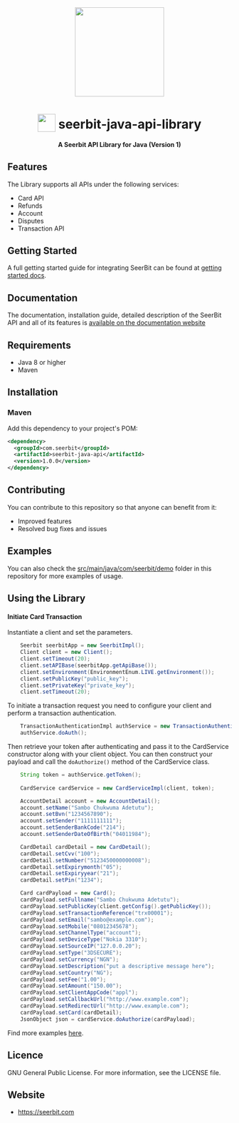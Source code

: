 
<div align="center">
 <img width="200" valign="top" src="https://res.cloudinary.com/dy2dagugp/image/upload/v1571249658/seerbit-logo_mdinom.png">
</div>


<h1 align="center">
  <img width="40" valign="bottom" src="https://res.cloudinary.com/dcksdncso/image/upload/v1579682633/java_f2iyuf.png">
  seerbit-java-api-library
</h1>

<h4 align="center">
  A Seerbit API Library for Java (Version 1)
</h4>

## Features

The Library supports all APIs under the following services:
* Card API
* Refunds
* Account
* Disputes
* Transaction API

## Getting Started

A full getting started guide for integrating SeerBit can be found at [getting started docs](https://doc.seerbit.com).

## Documentation

The documentation, installation guide, detailed description of the SeerBit API and all of its features is [available on the documentation website](https://doc.seerbit.com/api/library)


## Requirements

* Java 8 or higher
* Maven


## Installation

### Maven

Add this dependency to your project's POM:

```xml
<dependency>
  <groupId>com.seerbit</groupId>
  <artifactId>seerbit-java-api</artifactId>
  <version>1.0.0</version>
</dependency>
```

## Contributing

You can contribute to this repository so that anyone can benefit from it:

* Improved features
* Resolved bug fixes and issues

## Examples

You can also check the [src/main/java/com/seerbit/demo](https://github.com/seerbit/seerbit-java-v1/tree/master/src/main/java/com/seerbit/demo) folder in this repository for more examples of usage.

## Using the Library

<strong><h4>Initiate Card Transaction</h4></strong>
Instantiate a client and set the parameters.

```java
    Seerbit seerbitApp = new SeerbitImpl();
    Client client = new Client();
    client.setTimeout(20);
    client.setAPIBase(seerbitApp.getApiBase());
    client.setEnvironment(EnvironmentEnum.LIVE.getEnvironment());
    client.setPublicKey("public_key");
    client.setPrivateKey("private_key");
    client.setTimeout(20);
```

To initiate a transaction request you need to configure your client and perform a 
transaction authentication. 

```java
    TransactionAuthenticationImpl authService = new TransactionAuthenticationImpl(client);
    authService.doAuth();
```

Then retrieve your token after authenticating and pass it to the CardService constructor along with your client object. You can then construct your payload and call the <code>doAuthorize()</code> method of the CardService class.
```java
    String token = authService.getToken();
  
    CardService cardService = new CardServiceImpl(client, token);

    AccountDetail account = new AccountDetail();
    account.setName("Sambo Chukwuma Adetutu");
    account.setBvn("1234567890");
    account.setSender("1111111111");
    account.setSenderBankCode("214");
    account.setSenderDateOfBirth("04011984");

    CardDetail cardDetail = new CardDetail();
    cardDetail.setCvv("100");
    cardDetail.setNumber("5123450000000008");
    cardDetail.setExpirymonth("05");
    cardDetail.setExpiryyear("21");
    cardDetail.setPin("1234");

    Card cardPayload = new Card();
    cardPayload.setFullname("Sambo Chukwuma Adetutu");
    cardPayload.setPublicKey(client.getConfig().getPublicKey());
    cardPayload.setTransactionReference("trx00001");
    cardPayload.setEmail("sambo@example.com");
    cardPayload.setMobile("08012345678");
    cardPayload.setChannelType("account");
    cardPayload.setDeviceType("Nokia 3310");
    cardPayload.setSourceIP("127.0.0.20");
    cardPayload.setType("3DSECURE");
    cardPayload.setCurrency("NGN");
    cardPayload.setDescription("put a descriptive message here");
    cardPayload.setCountry("NG");
    cardPayload.setFee("1.00");
    cardPayload.setAmount("150.00");
    cardPayload.setClientAppCode("appl");
    cardPayload.setCallbackUrl("http://www.example.com");
    cardPayload.setRedirectUrl("http://www.example.com");
    cardPayload.setCard(cardDetail);
    JsonObject json = cardService.doAuthorize(cardPayload);
``` 

Find more examples [here](https://github.com/seerbit/seerbit-java-v1/tree/master/src/main/java/com/seerbit/demo).

## Licence
GNU General Public License. For more information, see the LICENSE file.

## Website
* https://seerbit.com
